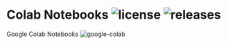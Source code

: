 # Colab Notebooks ![license](https://img.shields.io/github/license/alifrmf/Colab.svg) ![releases](https://img.shields.io/github/release/alifrmf/Colab.svg)
Google Colab Notebooks
![google-colab](https://github.com/alifrmf/Colab/assets/105715834/8f842c4c-7a88-4f80-81d7-f61f6f484fae)
